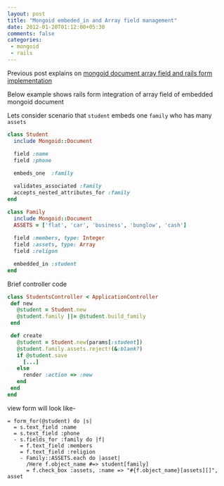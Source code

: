 ```yaml
---
layout: post
title: "Mongoid embeded_in and Array field management"
date: 2012-01-20T01:12:00+05:30
comments: false
categories:
 - mongoid
 - rails
---
```

Previous post explains on [mongoid document array field and rails form implementation](http://www.funonrails.com/2012/01/mongoid-array-field-and-rails-form.html)

Below example shows rails form integration of array field of embedded mongoid document

Lets consider scenario that `student` embeds one `family` who has many `assets`
```ruby
class Student
  include Mongoid::Document

  field :name
  field :phone
  
  embeds_one  :family

  validates_associated :family
  accepts_nested_attributes_for :family
end
```
<!--more-->
```ruby
class Family
  include Mongoid::Document
  ASSETS = ['flat', 'car', 'business', 'bunglow', 'cash']
  
  field :members, type: Integer
  field :assets, type: Array
  field :religon

  embedded_in :student
end
```
Brief controller code 
```ruby
class StudentsController < ApplicationController
 def new
   @student = Student.new
   @student.family ||= @student.build_family
 end

 def create
   @student = Student.new(params[:student])
   @student.family.assets.reject!(&:blank?)
   if @student.save
     [...]
   else
     render :action => :new
   end
 end
end
```
view form will look like- 
```haml
= form_for(@student) do |s|
  = s.text_field :name
  = s.text_field :phone
  - s.fields_for :family do |f|
    = f.text_field :members
    = f.text_field :religion
    - Family::ASSETS.each do |asset|
      /Here f.object_name #=> student[family]
      = f.check_box :assets, :name => "#{f.object_name}[assets][]", asset
```
